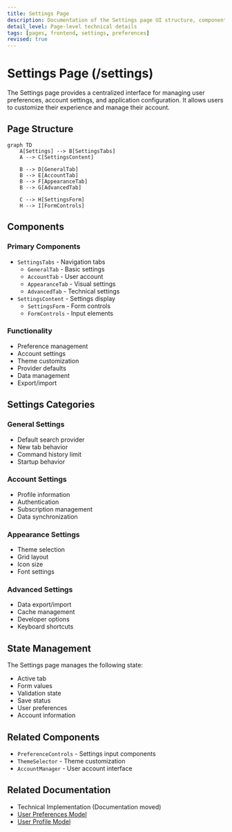 ```yaml
---
title: Settings Page
description: Documentation of the Settings page UI structure, components, and functionality
detail_level: Page-level technical details
tags: [pages, frontend, settings, preferences]
revised: true
---
```


# Settings Page (/settings)

The Settings page provides a centralized interface for managing user preferences, account settings, and application configuration. It allows users to customize their experience and manage their account.

## Page Structure

```mermaid
graph TD
    A[Settings] --> B[SettingsTabs]
    A --> C[SettingsContent]

    B --> D[GeneralTab]
    B --> E[AccountTab]
    B --> F[AppearanceTab]
    B --> G[AdvancedTab]

    C --> H[SettingsForm]
    H --> I[FormControls]
```

## Components

### Primary Components

- `SettingsTabs` - Navigation tabs
  - `GeneralTab` - Basic settings
  - `AccountTab` - User account
  - `AppearanceTab` - Visual settings
  - `AdvancedTab` - Technical settings
- `SettingsContent` - Settings display
  - `SettingsForm` - Form controls
  - `FormControls` - Input elements

### Functionality

- Preference management
- Account settings
- Theme customization
- Provider defaults
- Data management
- Export/import

## Settings Categories

### General Settings

- Default search provider
- New tab behavior
- Command history limit
- Startup behavior

### Account Settings

- Profile information
- Authentication
- Subscription management
- Data synchronization

### Appearance Settings

- Theme selection
- Grid layout
- Icon size
- Font settings

### Advanced Settings

- Data export/import
- Cache management
- Developer options
- Keyboard shortcuts

## State Management

The Settings page manages the following state:

- Active tab
- Form values
- Validation state
- Save status
- User preferences
- Account information

## Related Components

- `PreferenceControls` - Settings input components
- `ThemeSelector` - Theme customization
- `AccountManager` - User account interface

## Related Documentation

- Technical Implementation (Documentation moved)
- [User Preferences Model](../models/user-preferences.md)
- [User Profile Model](../models/user-profile.md)
